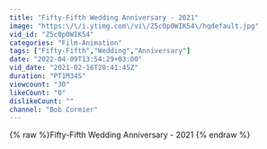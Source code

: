 ```yaml
---
title: "Fifty-Fifth Wedding Anniversary - 2021"
image: "https:\/\/i.ytimg.com\/vi\/Z5c0p0WIK54\/hqdefault.jpg"
vid_id: "Z5c0p0WIK54"
categories: "Film-Animation"
tags: ["Fifty-Fifth","Wedding","Anniversary"]
date: "2022-04-09T13:54:29+03:00"
vid_date: "2021-02-16T20:41:45Z"
duration: "PT1M34S"
viewcount: "30"
likeCount: "0"
dislikeCount: ""
channel: "Bob Cormier"
---
```

{% raw %}Fifty-Fifth Wedding Anniversary - 2021 {% endraw %}

